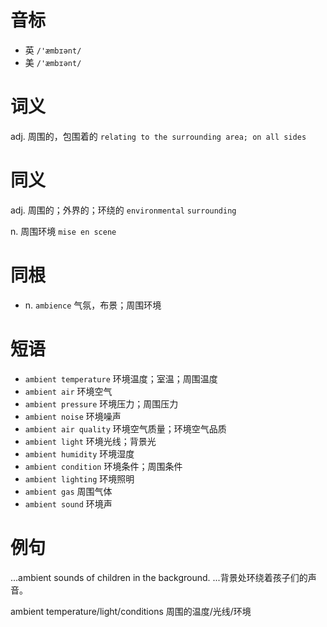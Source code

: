 # 音标

- 英 `/'æmbɪənt/`
- 美 `/'æmbɪənt/`

# 词义

adj. 周围的，包围着的
`relating to the surrounding area; on all sides`

# 同义

adj. 周围的；外界的；环绕的
`environmental` `surrounding`

n. 周围环境
`mise en scene`

# 同根

- n. `ambience` 气氛，布景；周围环境

# 短语

- `ambient temperature` 环境温度；室温；周围温度
- `ambient air` 环境空气
- `ambient pressure` 环境压力；周围压力
- `ambient noise` 环境噪声
- `ambient air quality` 环境空气质量；环境空气品质
- `ambient light` 环境光线；背景光
- `ambient humidity` 环境湿度
- `ambient condition` 环境条件；周围条件
- `ambient lighting` 环境照明
- `ambient gas` 周围气体
- `ambient sound` 环境声

# 例句

...ambient sounds of children in the background.
...背景处环绕着孩子们的声音。

ambient temperature/light/conditions
周围的温度/光线/环境


